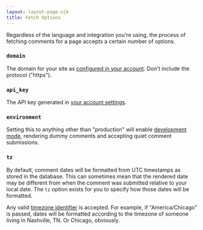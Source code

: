 ```yaml
---
layout: layout-page.njk
title: Fetch Options
---
```


Regardless of the language and integration you're using, the process of fetching comments for a page accepts a certain number of options.

### `domain`

The domain for your site as [configured in your account](https://go.jamcomments.com/sites). Don't include the protocol ("https").

### `api_key`

The API key generated in [your account settings](https://go.jamcomments.com/settings).

### `environment`

Setting this to anything other than "production" will enable [development mode](https://jamcomments.com/docs/development), rendering dummy comments and accepting quiet comment submissions.

### `tz`

By default, comment dates will be formatted from UTC timestamps as stored in the database. This can sometimes mean that the rendered date may be different from when the comment was submitted relative to your local date. The `tz` option exists for you to specify how those dates will be formatted.

Any valid [timezone identifier](https://en.wikipedia.org/wiki/List_of_tz_database_time_zones) is accepted. For example, if "America/Chicago" is passed, dates will be formatted according to the timezone of someone living in Nashville, TN. Or Chicago, obviously.
